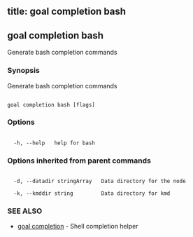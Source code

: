 title: goal completion bash
---
## goal completion bash



Generate bash completion commands



### Synopsis



Generate bash completion commands



```

goal completion bash [flags]

```



### Options



```

  -h, --help   help for bash

```



### Options inherited from parent commands



```

  -d, --datadir stringArray   Data directory for the node

  -k, --kmddir string         Data directory for kmd

```



### SEE ALSO



* [goal completion](../../completion/completion/)	 - Shell completion helper



